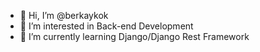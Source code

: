 - 👋 Hi, I’m @berkaykok
- 👀 I’m interested in Back-end Development
- 🌱 I’m currently learning Django/Django Rest Framework
